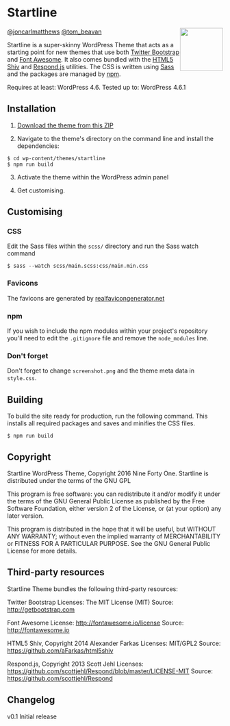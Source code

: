 # Startline

<img src="https://raw.githubusercontent.com/ninefortyone/startline/master/screenshot.png" style="float:right;display:block" height="100">

[@joncarlmatthews](https://twitter.com/joncarlmatthews) [@tom_beavan](https://twitter.com/tom_beavan)

Startline is a super-skinny WordPress Theme that acts as a starting point for new themes that use both [Twitter Bootstrap](http://getbootstrap.com/) and [Font Awesome](http://fontawesome.io/). It also comes bundled with the [HTML5 Shiv](https://github.com/aFarkas/html5shiv) and [Respond.js](https://github.com/scottjehl/Respond) utilities. The CSS is written using [Sass](http://sass-lang.com/) and the packages are managed by [npm](https://www.npmjs.com/).

Requires at least: WordPress 4.6. Tested up to: WordPress 4.6.1

## Installation

1) [Download the theme from this ZIP](https://ninefortyone.co.uk/startline/latest.zip)
 
2) Navigate to the theme's directory on the command line and install the dependencies: 
 
```
$ cd wp-content/themes/startline
$ npm run build
```

3) Activate the theme within the WordPress admin panel
 
4) Get customising.

## Customising

### CSS

Edit the Sass files within the `scss/` directory and run the Sass watch command

`$ sass --watch scss/main.scss:css/main.min.css`

### Favicons

The favicons are generated by [realfavicongenerator.net](http://realfavicongenerator.net/)

### npm

If you wish to include the npm modules within your project's repository you'll need to edit the `.gitignore` file and remove the `node_modules` line.

### Don't forget

Don't forget to change `screenshot.png` and the theme meta data in `style.css`.

## Building

To build the site ready for production, run the following command. This installs all required packages and saves and minifies the CSS files.

`$ npm run build`

## Copyright

Startline WordPress Theme, Copyright 2016 Nine Forty One.
Startline is distributed under the terms of the GNU GPL

This program is free software: you can redistribute it and/or modify
it under the terms of the GNU General Public License as published by
the Free Software Foundation, either version 2 of the License, or
(at your option) any later version.

This program is distributed in the hope that it will be useful,
but WITHOUT ANY WARRANTY; without even the implied warranty of
MERCHANTABILITY or FITNESS FOR A PARTICULAR PURPOSE. See the
GNU General Public License for more details.

## Third-party resources

Startline Theme bundles the following third-party resources:

Twitter Bootstrap
Licenses: The MIT License (MIT)
Source: http://getbootstrap.com

Font Awesome
License: http://fontawesome.io/license
Source: http://fontawesome.io

HTML5 Shiv, Copyright 2014 Alexander Farkas
Licenses: MIT/GPL2
Source: https://github.com/aFarkas/html5shiv

Respond.js, Copyright 2013 Scott Jehl
Licenses: https://github.com/scottjehl/Respond/blob/master/LICENSE-MIT
Source: https://github.com/scottjehl/Respond

## Changelog

v0.1 Initial release
